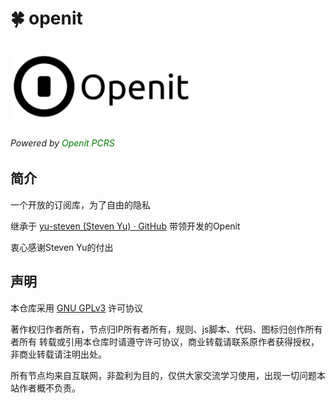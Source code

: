 # 🍀 openit

#     <img src="./images/logo.png" alt="Logo" width="300" />
<h6> Powered by <font color="green">Openit PCRS</font></h6>

## 简介
一个开放的订阅库，为了自由的隐私

继承于 [yu-steven (Steven Yu) · GitHub](https://github.com/yu-steven) 带领开发的Openit 

衷心感谢Steven Yu的付出

## 声明

本仓库采用 [GNU GPLv3](https://choosealicense.com/licenses/gpl-3.0/) 许可协议

著作权归作者所有，节点归IP所有者所有，规则、js脚本、代码、图标归创作所有者所有
转载或引用本仓库时请遵守许可协议，商业转载请联系原作者获得授权，非商业转载请注明出处。

所有节点均来自互联网，非盈利为目的，仅供大家交流学习使用，出现一切问题本站作者概不负责。
